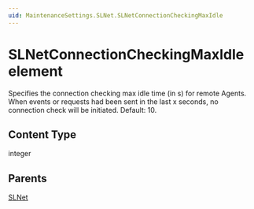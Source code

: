 ```yaml
---
uid: MaintenanceSettings.SLNet.SLNetConnectionCheckingMaxIdle
---
```


# SLNetConnectionCheckingMaxIdle element

Specifies the connection checking max idle time (in s) for remote Agents. When events or requests had been sent in the last x seconds, no connection check will be initiated. Default: 10.

## Content Type

integer

## Parents

[SLNet](xref:MaintenanceSettings.SLNet)
